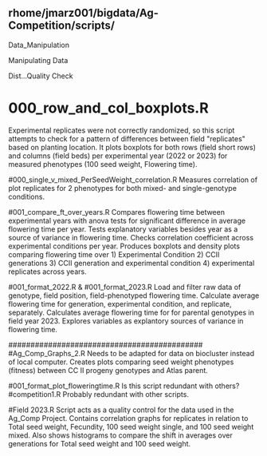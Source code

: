 rhome/jmarz001/bigdata/Ag-Competition/scripts/
---

Data_Manipulation

Manipulating Data

Dist...Quality Check






# 000_row_and_col_boxplots.R
Experimental replicates were not correctly randomized, so this script attempts to check for a pattern of differences between field "replicates" based on planting location. It plots boxplots for both rows (field short rows) and columns (field beds) per experimental year (2022 or 2023) for measured phenotypes (100 seed weight, Flowering time).

#000_single_v_mixed_PerSeedWeight_correlation.R
Measures correlation of plot replicates for 2 phenotypes for both mixed- and single-genotype conditions.

#001_compare_ft_over_years.R
Compares flowering time between experimental years with anova tests for significant difference in average flowering time per year.
Tests explanatory variables besides year as a source of variance in flowering time.
Checks correlation coefficient across experimental conditions per year.
Produces boxplots and density plots comparing flowering time over 1) Experimental Condition  2) CCII generations  3) CCII generation and experimental condition  4) experimental replicates across years.

#001_format_2022.R & #001_format_2023.R
Load and filter raw data of genotype, field position, field-phenotyped flowering time. Calculate average flowering time for generation, experimental condition, and replicate, separately. Calculates average flowering time for for parental genotypes in field year 2023. Explores variables as explantory sources of variance in flowering time.


############################################
#Ag_Comp_Graphs_2.R
Needs to be adapted for data on biocluster instead of local computer.
Creates plots comparing seed weight phenotypes (fitness) between CC II progeny genotypes and Atlas parent.

#001_format_plot_floweringtime.R
Is this script redundant with others?
#competition1.R
Probably redundant with other scripts.

#Field 2023.R
Script acts as a quality control for the data used in the Ag_Comp Project. Contains correlation graphs for replicates in relation to Total seed weight, Fecundity, 100 seed weight single, and 100 seed weight mixed. Also shows histograms to compare the shift in averages over generations for Total seed weight and 100 seed weight.
